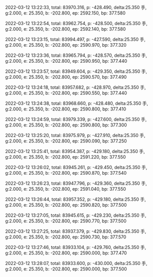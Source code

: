 2022-03-12 13:22:33, total: 83970.316, p: -428.490, delta:25.350 手, g:2.000, e: 25.350, b: -202.800, ep: 2592.150, bp: 377.580

2022-03-12 13:22:54, total: 83962.754, p: -428.500, delta:25.350 手, g:2.000, e: 25.350, b: -202.800, ep: 2592.140, bp: 377.580

2022-03-12 13:23:15, total: 83994.497, p: -427.590, delta:25.350 手, g:2.000, e: 25.350, b: -202.800, ep: 2590.970, bp: 377.320

2022-03-12 13:23:36, total: 83965.794, p: -428.570, delta:25.350 手, g:2.000, e: 25.350, b: -202.800, ep: 2590.950, bp: 377.440

2022-03-12 13:23:57, total: 83949.604, p: -429.350, delta:25.350 手, g:2.000, e: 25.350, b: -202.800, ep: 2590.570, bp: 377.490

2022-03-12 13:24:18, total: 83957.682, p: -428.970, delta:25.350 手, g:2.000, e: 25.350, b: -202.800, ep: 2590.550, bp: 377.440

2022-03-12 13:24:38, total: 83968.660, p: -428.480, delta:25.350 手, g:2.000, e: 25.350, b: -202.800, ep: 2590.800, bp: 377.410

2022-03-12 13:24:59, total: 83979.339, p: -427.600, delta:25.350 手, g:2.000, e: 25.350, b: -202.800, ep: 2590.800, bp: 377.300

2022-03-12 13:25:20, total: 83975.979, p: -427.910, delta:25.350 手, g:2.000, e: 25.350, b: -202.800, ep: 2590.090, bp: 377.250

2022-03-12 13:25:41, total: 83954.387, p: -429.180, delta:25.350 手, g:2.000, e: 25.350, b: -202.800, ep: 2591.220, bp: 377.550

2022-03-12 13:26:02, total: 83945.261, p: -429.450, delta:25.350 手, g:2.000, e: 25.350, b: -202.800, ep: 2590.870, bp: 377.540

2022-03-12 13:26:23, total: 83947.796, p: -429.360, delta:25.350 手, g:2.000, e: 25.350, b: -202.800, ep: 2591.040, bp: 377.550

2022-03-12 13:26:44, total: 83957.352, p: -429.180, delta:25.350 手, g:2.000, e: 25.350, b: -202.800, ep: 2590.820, bp: 377.500

2022-03-12 13:27:05, total: 83945.615, p: -429.230, delta:25.350 手, g:2.000, e: 25.350, b: -202.800, ep: 2590.770, bp: 377.500

2022-03-12 13:27:25, total: 83937.379, p: -429.830, delta:25.350 手, g:2.000, e: 25.350, b: -202.800, ep: 2590.730, bp: 377.570

2022-03-12 13:27:46, total: 83933.104, p: -429.760, delta:25.350 手, g:2.000, e: 25.350, b: -202.800, ep: 2590.000, bp: 377.470

2022-03-12 13:28:07, total: 83933.600, p: -430.000, delta:25.350 手, g:2.000, e: 25.350, b: -202.800, ep: 2590.000, bp: 377.500